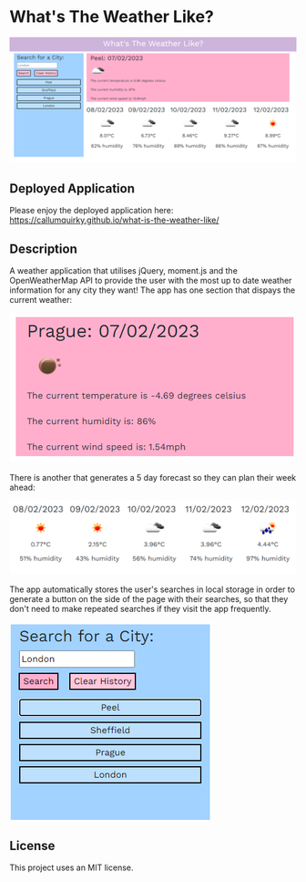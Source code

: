 # What's The Weather Like?

!['finished-product'](./assets/images/full-picture.PNG)

## Deployed Application

Please enjoy the deployed application here: https://callumquirky.github.io/what-is-the-weather-like/

## Description

A weather application that utilises jQuery, moment.js and the OpenWeatherMap API to provide the user with the most up to date weather information for any city they want! The app has one section that dispays the current weather:

!['current-section'](./assets/images/today%20section.PNG)

There is another that generates a 5 day forecast so they can plan their week ahead:

!['forecast-section'](./assets/images/5-day%20forecast.PNG)

The app automatically stores the user's searches in local storage in order to generate a button on the side of the page with their searches, so that they don't need to make repeated searches if they visit the app frequently.

!['finished-product'](./assets/images/history-image.PNG)

## License

This project uses an MIT license.


